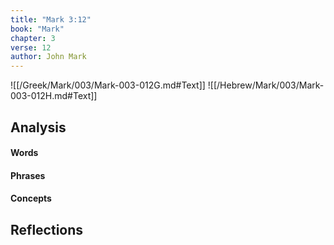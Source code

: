 ```yaml
---
title: "Mark 3:12"
book: "Mark"
chapter: 3
verse: 12
author: John Mark
---
```

![[/Greek/Mark/003/Mark-003-012G.md#Text]]
![[/Hebrew/Mark/003/Mark-003-012H.md#Text]]

## Analysis

#### Words

#### Phrases

#### Concepts

## Reflections
